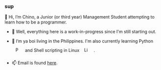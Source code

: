 ### sup

👋 Hi, I’m Chino, a Junior (or third year) Management Student attempting to learn how to be a programmer.

- 👀 Well, everything here is a work-in-progress since I'm still starting out.

- 🌱 I’m ya boi living in the Philippines. I'm also currently learning Python <img style="margin: 12px" src="https://profilinator.rishav.dev/skills-assets/python-original.svg" alt="Python" height="15" /> and Shell scripting in Linux <img style="margin: 12px" src="https://profilinator.rishav.dev/skills-assets/linux-original.svg" alt="Linux" height="15" /> . 
<!---
Last edit was 2:30+ am 18/06/2021
--->
- 📫 Email is found [here](mailto:chinobrantdorado@gmail.com).

<!---
Neonichi/Neonichi is a ✨ special ✨ repository because its `README.md` (this file) appears on your GitHub profile.
You can click the Preview link to take a look at your changes.
--->
